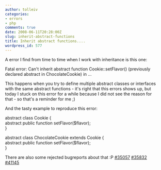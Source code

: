 ```yaml
---
author: tolleiv
categories:
- errors
- php
comments: true
date: 2008-06-11T20:28:00Z
slug: inherit-abstract-functions
title: Inherit abstract functions....
wordpress_id: 577
---
```


A error I find from time to time when I work with inheritance is this one:  


  
Fatal error: Can't inherit abstract function Cookie::setFlavor() (previously declared abstract in ChocolateCookie) in ...  


  
This happens when you try to define multiple abstract classes or interfaces with the same abstract functions - it's right that this errors shows up, but today I stuck on this error for a while because I did not see the reason for that - so that's a reminder for me ;)  
  
And the tasty example to reproduce this error:  


  
  
abstract class Cookie {  
abstract public function setFlavor($flavor);  
}  
  
abstract class ChocolateCookie extends Cookie {  
abstract public function setFlavor($flavor);  
}  
  


  
There are also some rejected bugreports about that :P [#35057](http://bugs.php.net/bug.php?id=35057) [#35832](http://bugs.php.net/bug.php?id=35832) [#41145](http://bugs.php.net/bug.php?id=41145)  

